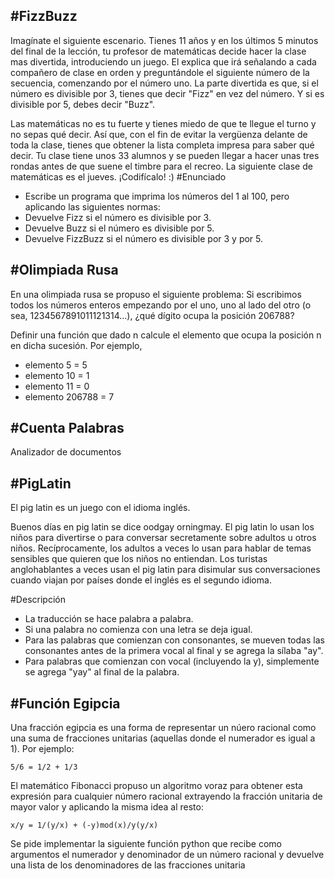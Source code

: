 #FizzBuzz
---------
Imagínate el siguiente escenario. Tienes 11 años y en los últimos 5 minutos del final de la lección, tu profesor de matemáticas decide hacer la clase mas divertida, introduciendo un juego. El explica que irá señalando a cada compañero de clase en orden y preguntándole el siguiente número de la secuencia, comenzando por el número uno. La parte divertida es que, si el número es divisible por 3, tienes que decir "Fizz" en vez del número. Y si es divisible por 5, debes decir "Buzz". 

Las matemáticas no es tu fuerte y tienes miedo de que te llegue el turno y no sepas qué decir. Así que, con el fin de evitar la vergüenza delante de toda la clase, tienes que obtener la lista completa impresa para saber qué decir. Tu clase tiene unos 33 alumnos y se pueden llegar a hacer unas tres rondas antes de que suene el timbre para el recreo. La siguiente clase de matemáticas es el jueves. ¡Codifícalo! :)
#Enunciado

* Escribe un programa que imprima los números del 1 al 100, pero aplicando las siguientes normas:
* Devuelve Fizz si el número es divisible por 3.
* Devuelve Buzz si el número es divisible por 5.
* Devuelve FizzBuzz si el número es divisible por 3 y por 5.

#Olimpiada Rusa
---------------
En una olimpiada rusa se propuso el siguiente problema: Si escribimos todos los números enteros empezando por el uno, uno al lado del otro (o sea, 1234567891011121314…), ¿qué dígito ocupa la posición 206788?

Definir una función que dado n calcule el elemento que ocupa la posición n en dicha sucesión. Por ejemplo,
* elemento 5      = 5
* elemento 10     = 1
* elemento 11     = 0
* elemento 206788 = 7

#Cuenta Palabras
----------------

Analizador de documentos

#PigLatin
---------
El pig latin es un juego con el idioma inglés.

Buenos días en pig latin se dice oodgay orningmay. El pig latin lo usan los niños para divertirse o para conversar secretamente sobre adultos u otros niños. Recíprocamente, los adultos a veces lo usan para hablar de temas sensibles que quieren que los niños no entiendan. Los turistas anglohablantes a veces usan el pig latin para disimular sus conversaciones cuando viajan por países donde el inglés es el segundo idioma.

#Descripción
* La traducción se hace palabra a palabra.
* Si una palabra no comienza con una letra se deja igual.
* Para las palabras que comienzan con consonantes, se mueven todas las consonantes antes de la primera vocal al final y se agrega la sílaba "ay".
* Para palabras que comienzan con vocal (incluyendo la y), simplemente se agrega "yay" al final de la palabra.


#Función Egipcia
---------------

Una fracción egipcia es una forma de representar un núero racional como una suma de fracciones unitarias (aquellas donde el numerador es igual a 1). Por ejemplo:

```
5/6 = 1/2 + 1/3
```

El  matemático  Fibonacci  propuso  un  algoritmo  voraz  para  obtener  esta  expresión  para  cualquier número racional extrayendo la fracción unitaria de mayor valor y aplicando la misma idea al resto:

```
x/y = 1/(y/x) + (-y)mod(x)/y(y/x)
```

Se pide implementar la siguiente función python que recibe como argumentos el numerador y denominador de un número racional y devuelve una lista de los denominadores de las fracciones unitaria
